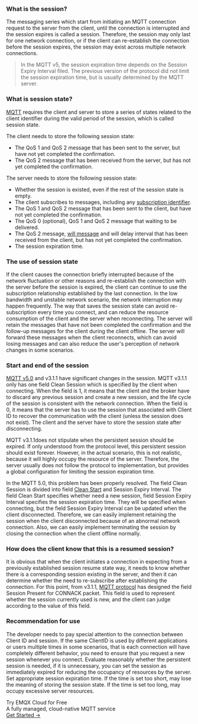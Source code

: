 ### What is the session?

The messaging series which start from initiating an MQTT connection request to the server from the client, until the connection is interrupted and the session expires is called a session. Therefore, the session may only last for one network connection, or if the client can re-establish the connection before the session expires, the session may exist across multiple network connections.

> In the MQTT v5, the session expiration time depends on the Session Expiry Interval filed. The previous version of the protocol did not limit the session expiration time, but is usually determined by the MQTT server.

### What is session state?

[MQTT](https://www.emqx.com/en/mqtt) requires the client and server to store a series of states related to the client identifier during the valid period of the session, which is called session state.

The client needs to store the following session state:

- The QoS 1 and QoS 2 message that has been sent to the server, but have not yet completed the confirmation.
- The QoS 2 message that has been received from the server, but has not yet completed the confirmation.

The server needs to store the following session state:

- Whether the session is existed, even if the rest of the session state is empty.
- The client subscribes to messages, including any [subscription identifier](https://www.emqx.com/en/blog/subscription-identifier-and-subscription-options).
- The QoS 1 and QoS 2 message that has been sent to the client, but have not yet completed the confirmation.
- The QoS 0 (optional), QoS 1 and QoS 2 message that waiting to be delivered.
- The QoS 2 message, [will message](https://www.emqx.com/en/blog/use-of-mqtt-will-message) and will delay interval that has been received from the client, but has not yet completed the confirmation.
- The session expiration time.

### The use of session state

If the client causes the connection briefly interrupted because of the network fluctuation or other reasons and re-establish the connection with the server before the session is expired, the client can continue to use the subscription relationship established by the last connection. In the low bandwidth and unstable network scenario, the network interruption may happen frequently. The way that saves the session state can avoid re-subscription every time you connect, and can reduce the resource consumption of the client and the server when reconnecting. The server will retain the messages that have not been completed the confirmation and the follow-up messages for the client during the client offline. The server will forward these messages when the client reconnects, which can avoid losing messages and can also reduce the user's perception of network changes in some scenarios.

### Start and end of the session

[MQTT v5.0](https://www.emqx.com/en/mqtt/mqtt5) and v3.1.1 have significant changes in the session. MQTT v3.1.1 only has one field Clean Session which is specified by the client when connecting. When the field is 1, it means that the client and the broker have to discard any previous session and create a new session, and the life cycle of the session is consistent with the network connection. When the field is 0, it means that the server has to use the session that associated with Client ID to recover the communication with the client (unless the session does not exist). The client and the server have to store the session state after disconnecting.

MQTT v3.1.1does not stipulate when the persistent session should be expired. If only understood from the protocol level, this persistent session should exist forever. However, in the actual scenario, this is not realistic, because it will highly occupy the resource of the server. Therefore, the server usually does not follow the protocol to implementation, but provides a global configuration for limiting the session expiration time.

In the MQTT 5.0, this problem has been properly resolved. The field Clean Session is divided into field [Clean Start](https://www.emqx.com/en/blog/mqtt5-new-feature-clean-start-and-session-expiry-interval) and Session Expiry Interval. The field Clean Start specifies whether need a new session, field Session Expiry Interval specifies the session expiration time. They will be specified when connecting, but the field Session Expiry Interval can be updated when the client disconnected. Therefore, we can easily implement retaining the session when the client disconnected because of an abnormal network connection. Also, we can easily implement terminating the session by closing the connection when the client offline normally.

### How does the client know that this is a resumed session?

It is obvious that when the client initiates a connection in expecting from a previously established session resume state way, it needs to know whether there is a corresponding session existing in the server, and then it can determine whether the need to re-subscribe after establishing the connection. For this point, from v3.1.1, [MQTT protocol](https://www.emqx.com/en/mqtt) has designed the field Session Present for CONNACK packet. This field is used to represent whether the session currently used is new, and the client can judge according to the value of this field.

### Recommendation for use

The developer needs to pay special attention to the connection between Client ID and session. If the same ClientID is used by different applications or users multiple times in some scenarios, that is each connection will have completely different behavior, you need to ensure that you request a new session whenever you connect. Evaluate reasonably whether the persistent session is needed, if it is unnecessary, you can set the session as immediately expired for reducing the occupancy of resources by the server. Set appropriate session expiration time.  If the time is set too short, may lose the meaning of storing the session state. If the time is set too long, may occupy excessive server resources.


<section class="promotion">
    <div>
        Try EMQX Cloud for Free
        <div class="is-size-14 is-text-normal has-text-weight-normal">A fully managed, cloud-native MQTT service</div>
    </div>
    <a href="https://www.emqx.com/en/signup?continue=https://cloud-intl.emqx.com/console/deployments/0?oper=new" class="button is-gradient px-5">Get Started →</a >
</section>
